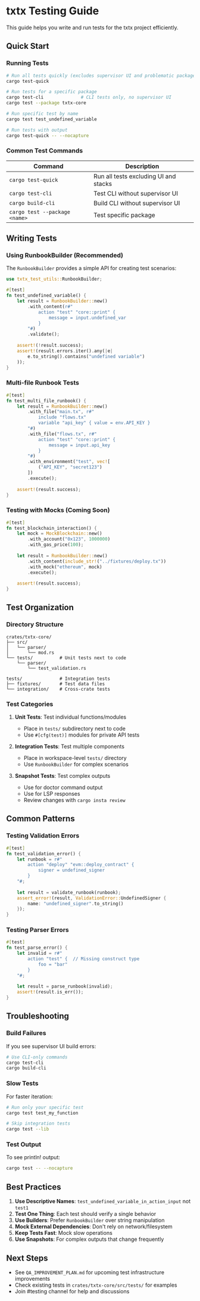 # txtx Testing Guide

This guide helps you write and run tests for the txtx project efficiently.

## Quick Start

### Running Tests

```bash
# Run all tests quickly (excludes supervisor UI and problematic packages)
cargo test-quick

# Run tests for a specific package
cargo test-cli              # CLI tests only, no supervisor UI
cargo test --package txtx-core

# Run specific test by name
cargo test test_undefined_variable

# Run tests with output
cargo test-quick -- --nocapture
```

### Common Test Commands

| Command | Description |
|---------|-------------|
| `cargo test-quick` | Run all tests excluding UI and stacks |
| `cargo test-cli` | Test CLI without supervisor UI |
| `cargo build-cli` | Build CLI without supervisor UI |
| `cargo test --package <name>` | Test specific package |

## Writing Tests

### Using RunbookBuilder (Recommended)

The `RunbookBuilder` provides a simple API for creating test scenarios:

```rust
use txtx_test_utils::RunbookBuilder;

#[test]
fn test_undefined_variable() {
    let result = RunbookBuilder::new()
        .with_content(r#"
            action "test" "core::print" {
                message = input.undefined_var
            }
        "#)
        .validate();
        
    assert!(!result.success);
    assert!(result.errors.iter().any(|e| 
        e.to_string().contains("undefined variable")
    ));
}
```

### Multi-file Runbook Tests

```rust
#[test]
fn test_multi_file_runbook() {
    let result = RunbookBuilder::new()
        .with_file("main.tx", r#"
            include "flows.tx"
            variable "api_key" { value = env.API_KEY }
        "#)
        .with_file("flows.tx", r#"
            action "test" "core::print" { 
                message = input.api_key 
            }
        "#)
        .with_environment("test", vec![
            ("API_KEY", "secret123")
        ])
        .execute();
        
    assert!(result.success);
}
```

### Testing with Mocks (Coming Soon)

```rust
#[test]
fn test_blockchain_interaction() {
    let mock = MockBlockchain::new()
        .with_account("0x123", 1000000)
        .with_gas_price(100);
        
    let result = RunbookBuilder::new()
        .with_content(include_str!("../fixtures/deploy.tx"))
        .with_mock("ethereum", mock)
        .execute();
        
    assert!(result.success);
}
```

## Test Organization

### Directory Structure

```
crates/txtx-core/
├── src/
│   └── parser/
│       └── mod.rs
└── tests/          # Unit tests next to code
    └── parser/
        └── test_validation.rs

tests/              # Integration tests
├── fixtures/       # Test data files
└── integration/    # Cross-crate tests
```

### Test Categories

1. **Unit Tests**: Test individual functions/modules
   - Place in `tests/` subdirectory next to code
   - Use `#[cfg(test)]` modules for private API tests

2. **Integration Tests**: Test multiple components
   - Place in workspace-level `tests/` directory
   - Use `RunbookBuilder` for complex scenarios

3. **Snapshot Tests**: Test complex outputs
   - Use for doctor command output
   - Use for LSP responses
   - Review changes with `cargo insta review`

## Common Patterns

### Testing Validation Errors

```rust
#[test]
fn test_validation_error() {
    let runbook = r#"
        action "deploy" "evm::deploy_contract" {
            signer = undefined_signer
        }
    "#;
    
    let result = validate_runbook(runbook);
    assert_error!(result, ValidationError::UndefinedSigner { 
        name: "undefined_signer".to_string() 
    });
}
```

### Testing Parser Errors

```rust
#[test]
fn test_parse_error() {
    let invalid = r#"
        action "test" {  // Missing construct type
            foo = "bar"
        }
    "#;
    
    let result = parse_runbook(invalid);
    assert!(result.is_err());
}
```

## Troubleshooting

### Build Failures

If you see supervisor UI build errors:
```bash
# Use CLI-only commands
cargo test-cli
cargo build-cli
```

### Slow Tests

For faster iteration:
```bash
# Run only your specific test
cargo test test_my_function

# Skip integration tests
cargo test --lib
```

### Test Output

To see println! output:
```bash
cargo test -- --nocapture
```

## Best Practices

1. **Use Descriptive Names**: `test_undefined_variable_in_action_input` not `test1`
2. **Test One Thing**: Each test should verify a single behavior
3. **Use Builders**: Prefer `RunbookBuilder` over string manipulation
4. **Mock External Dependencies**: Don't rely on network/filesystem
5. **Keep Tests Fast**: Mock slow operations
6. **Use Snapshots**: For complex outputs that change frequently

## Next Steps

- See `QA_IMPROVEMENT_PLAN.md` for upcoming test infrastructure improvements
- Check existing tests in `crates/txtx-core/src/tests/` for examples
- Join #testing channel for help and discussions